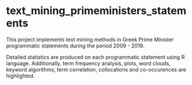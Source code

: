 # text_mining_primeministers_statements
This project implements text mining methods in Greek Prime Minister programmatic statements during the period 2009 - 2019.
 
Detailed statistics are produced on each programmatic statement using R language.
Additionally, term frequency analysis, plots, word clouds, keyword algorithms, term correlation, collocations and co-occurences are highlighted.
